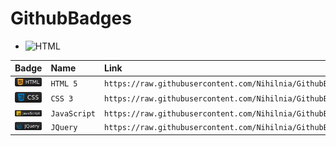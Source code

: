 # GithubBadges

- ![HTML](https://img.shields.io/badge/HTML-1e1e1e?logo=HTML5&logoColor=FFAA33)

| Badge | Name     | Link                       |
| :-------- | :------- | :-------------------------------- |
| ![HTML](https://raw.githubusercontent.com/Nihilnia/GithubBadges/d789604b7dce1b979d009e0751f7d4a26c07a2f9/HTML.svg)      | `HTML 5` | `https://raw.githubusercontent.com/Nihilnia/GithubBadges/d789604b7dce1b979d009e0751f7d4a26c07a2f9/HTML.svg` |
| ![CSS](https://raw.githubusercontent.com/Nihilnia/GithubBadges/d789604b7dce1b979d009e0751f7d4a26c07a2f9/CSS.svg)      | `CSS 3` | `https://raw.githubusercontent.com/Nihilnia/GithubBadges/d789604b7dce1b979d009e0751f7d4a26c07a2f9/CSS.svg` |
| ![JavaScript](https://raw.githubusercontent.com/Nihilnia/GithubBadges/d789604b7dce1b979d009e0751f7d4a26c07a2f9/JavaScript.svg)      | `JavaScript` | `https://raw.githubusercontent.com/Nihilnia/GithubBadges/d789604b7dce1b979d009e0751f7d4a26c07a2f9/JavaScript.svg` |
| ![JQuery](https://raw.githubusercontent.com/Nihilnia/GithubBadges/d789604b7dce1b979d009e0751f7d4a26c07a2f9/JQuery.svg)      | `JQuery` | `https://raw.githubusercontent.com/Nihilnia/GithubBadges/d789604b7dce1b979d009e0751f7d4a26c07a2f9/JQuery.svg` |
